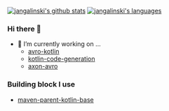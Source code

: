 

[![jangalinski's github stats](https://github-readme-stats.vercel.app/api?username=jangalinski&title_color=ffffff&text_color=c9cacc&icon_color=2bbc8a&bg_color=1d1f21)](https://github.com/anuraghazra/github-readme-stats)
[![jangalinski's languages](https://github-readme-stats.vercel.app/api/top-langs/?username=jangalinski&hide=javascript,css,html&title_color=ffffff&text_color=c9cacc&icon_color=2bbc8a&bg_color=1d1f21)](https://github.com/jangalinski/jangalinski)

### Hi there 👋

- 🔭 I’m currently working on ...
  - [avro-kotlin](https://github.com/toolisticon/avro-kotlin)
  - [kotlin-code-generation](https://github.com/toolisticon/kotlin-code-generation)
  - [axon-avro](https://github.com/holixon/axon-avro)

### Building block I use

 - [maven-parent-kotlin-base](https://github.com/toolisticon/maven-parent-kotlin-base)

<!--
**jangalinski/jangalinski** is a ✨ _special_ ✨ repository because its `README.md` (this file) appears on your GitHub profile.

Here are some ideas to get you started:


- 🌱 I’m currently learning ...
- 👯 I’m looking to collaborate on ...
- 🤔 I’m looking for help with ...
- 💬 Ask me about ...
- 📫 How to reach me: ...
- 😄 Pronouns: ...
- ⚡ Fun fact: ...
-->

